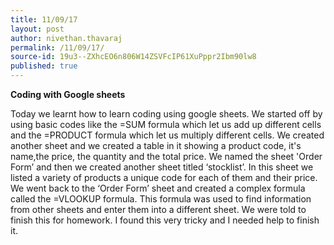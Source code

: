 ```yaml
---
title: 11/09/17
layout: post
author: nivethan.thavaraj
permalink: /11/09/17/
source-id: 19u3--ZXhcEO6n806W14ZSVFcIP61XuPppr2Ibm90lw8
published: true
---
```

**Coding with Google sheets**

Today we learnt how to learn coding using google sheets. We started off by using basic codes like the =SUM formula which let us add up different cells and the =PRODUCT formula which let us multiply different cells. We created another sheet and we created a table in it showing a product code, it's name,the price, the quantity and the total price. We named the sheet 'Order Form’ and then we created another sheet titled ‘stocklist’. In this sheet we listed a variety of products a unique code for each of them and their price. We went back to the ‘Order Form’ sheet and created a complex formula called the =VLOOKUP formula. This formula was used to find information from other sheets and enter them into a different sheet. We were told to finish this for homework.  I found this very tricky and I needed help to finish it.

